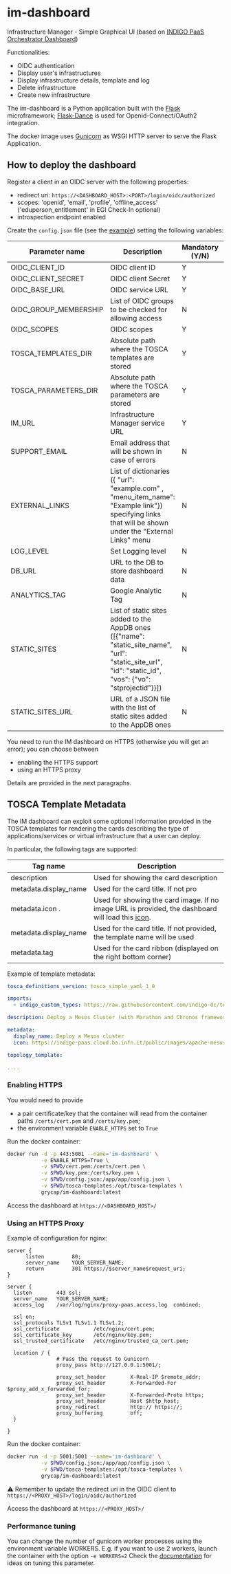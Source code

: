 # im-dashboard

Infrastructure Manager - Simple Graphical UI (based on [INDIGO PaaS Orchestrator Dashboard](https://github.com/indigo-dc/orchestrator-dashboard))

Functionalities:

- OIDC authentication
- Display user's infrastructures
- Display infrastructure details, template and log
- Delete infrastructure
- Create new infrastructure

The im-dashboard is a Python application built with the [Flask](http://flask.pocoo.org/) microframework; [Flask-Dance](https://flask-dance.readthedocs.io/en/latest/) is used for Openid-Connect/OAuth2 integration.

The docker image uses [Gunicorn](https://gunicorn.org/) as WSGI HTTP server to serve the Flask Application.

## How to deploy the dashboard

Register a client in an OIDC server with the following properties:

- redirect uri: `https://<DASHBOARD_HOST>:<PORT>/login/oidc/authorized`
- scopes: 'openid', 'email', 'profile', 'offline_access' ('eduperson_entitlement' in EGI Check-In optional)
- introspection endpoint enabled

Create the `config.json` file (see the [example](app/config-sample.json)) setting the following variables:

| Parameter name  | Description | Mandatory (Y/N) | Default Value |
| --------------- | ----------- |---------------- |-------------- |
| OIDC_CLIENT_ID  | OIDC client ID | Y | N/A |
| OIDC_CLIENT_SECRET | OIDC client Secret | Y | N/A |
| OIDC_BASE_URL | OIDC service URL | Y | N/A |
| OIDC_GROUP_MEMBERSHIP | List of OIDC groups to be checked for allowing access | N | [] |
| OIDC_SCOPES | OIDC scopes | Y | N/A |
| TOSCA_TEMPLATES_DIR | Absolute path where the TOSCA templates are stored | Y | N/A |
| TOSCA_PARAMETERS_DIR | Absolute path where the TOSCA parameters are stored | Y | N/A |
| IM_URL | Infrastructure Manager service URL | Y | N/A |
| SUPPORT_EMAIL | Email address that will be shown in case of errors | N | "" |
| EXTERNAL_LINKS | List of dictionaries ({ "url": "example.com" , "menu_item_name": "Example link"}) specifying links that will be shown under the "External Links" menu | N | [] |
| LOG_LEVEL | Set Logging level | N | info |
| DB_URL | URL to the DB to store dashboard data | N | sqlite:///creds.db |
| ANALYTICS_TAG | Google Analytic Tag | N | "" |
| STATIC_SITES | List of static sites added to the AppDB ones ([{"name": "static_site_name", "url": "static_site_url", "id": "static_id", "vos": {"vo": "stprojectid"}}]) | N | [] |
| STATIC_SITES_URL | URL of a JSON file with the list of static sites added to the AppDB ones | N | "" |

You need to run the IM dashboard on HTTPS (otherwise you will get an error); you can choose between

- enabling the HTTPS support
- using an HTTPS proxy

Details are provided in the next paragraphs.

## TOSCA Template Metadata

The IM dashboard can exploit some optional information provided in the TOSCA templates for rendering the cards describing the type of applications/services or virtual infrastructure that a user can deploy.

In particular, the following tags are supported:

| Tag name       | Description   |
| -------------- | ------------- |
| description | Used for showing the card description  |               |
| metadata.display_name | Used for the card title. If not pro  |               |
| metadata.icon . |  Used for showing the card image. If no image URL is provided, the dashboard will load this [icon](https://cdn4.iconfinder.com/data/icons/mosaicon-04/512/websettings-512.png). |
| metadata.display_name | Used for the card title. If not provided, the template name will be used   |               |
| metadata.tag | Used for the card ribbon (displayed on the right bottom corner)   |               |

Example of template metadata:

```yaml
tosca_definitions_version: tosca_simple_yaml_1_0

imports:
  - indigo_custom_types: https://raw.githubusercontent.com/indigo-dc/tosca-types/v4.0.0/custom_types.yaml

description: Deploy a Mesos Cluster (with Marathon and Chronos frameworks) on top of Virtual machines

metadata:
  display_name: Deploy a Mesos cluster
  icon: https://indigo-paas.cloud.ba.infn.it/public/images/apache-mesos-icon.png

topology_template:

....
```

### Enabling HTTPS

You would need to provide

- a pair certificate/key that the container will read from the container paths `/certs/cert.pem` and `/certs/key.pem`;
- the environment variable `ENABLE_HTTPS` set to `True`

Run the docker container:

```sh
docker run -d -p 443:5001 --name='im-dashboard' \
           -e ENABLE_HTTPS=True \
           -v $PWD/cert.pem:/certs/cert.pem \
           -v $PWD/key.pem:/certs/key.pem \
           -v $PWD/config.json:/app/app/config.json \
           -v $PWD/tosca-templates:/opt/tosca-templates \
           grycap/im-dashboard:latest
```

Access the dashboard at `https://<DASHBOARD_HOST>/`

### Using an HTTPS Proxy

Example of configuration for nginx:

```
server {
      listen         80;
      server_name    YOUR_SERVER_NAME;
      return         301 https://$server_name$request_uri;
}

server {
  listen        443 ssl;
  server_name   YOUR_SERVER_NAME;
  access_log    /var/log/nginx/proxy-paas.access.log  combined;

  ssl on;
  ssl_protocols TLSv1 TLSv1.1 TLSv1.2;
  ssl_certificate           /etc/nginx/cert.pem;
  ssl_certificate_key       /etc/nginx/key.pem;
  ssl_trusted_certificate   /etc/nginx/trusted_ca_cert.pem;

  location / {
                # Pass the request to Gunicorn
                proxy_pass http://127.0.0.1:5001/;

                proxy_set_header        X-Real-IP $remote_addr;
                proxy_set_header        X-Forwarded-For $proxy_add_x_forwarded_for;
                proxy_set_header        X-Forwarded-Proto https;
                proxy_set_header        Host $http_host;
                proxy_redirect          http:// https://;
                proxy_buffering         off;
  }

}
```

Run the docker container:

```sh
docker run -d -p 5001:5001 --name='im-dashboard' \
           -v $PWD/config.json:/app/app/config.json \
           -v $PWD/tosca-templates:/opt/tosca-templates \
           grycap/im-dashboard:latest
```

:warning: Remember to update the redirect uri in the OIDC client to `https://<PROXY_HOST>/login/oidc/authorized`

Access the dashboard at `https://<PROXY_HOST>/`

### Performance tuning

You can change the number of gunicorn worker processes using the environment variable WORKERS.
E.g. if you want to use 2 workers, launch the container with the option `-e WORKERS=2`
Check the [documentation](http://docs.gunicorn.org/en/stable/design.html#how-many-workers) for ideas on tuning this parameter.
